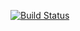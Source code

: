 [![Build Status](https://dev.azure.com/vijayseth12/HRMSWeb/_apis/build/status%2FtestgitOrg1000.gitapp?branchName=master)](https://dev.azure.com/vijayseth12/HRMSWeb/_build/latest?definitionId=24&branchName=master)
